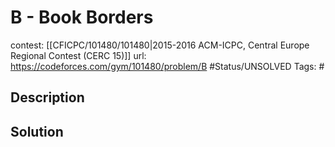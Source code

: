 # B - Book Borders

contest: [[CFICPC/101480/101480|2015-2016 ACM-ICPC, Central Europe Regional Contest (CERC 15)]]
url: https://codeforces.com/gym/101480/problem/B
#Status/UNSOLVED
Tags: #

## Description

## Solution

